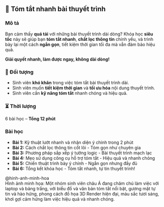 ## 📌 Tóm tắt nhanh bài thuyết trình  

### Mô tả  
Bạn cảm thấy **quá tải** với những bài thuyết trình dài dòng? Khóa học **siêu tốc** này sẽ giúp bạn **tóm tắt nhanh**, **chắt lọc thông tin** chính yếu, và trình bày lại một cách **ngắn gọn**, tiết kiệm thời gian tối đa mà vẫn đảm bảo hiệu quả.  

**Giải quyết nhanh, làm được ngay, không dài dòng!**  

### 🎯 Đối tượng  
- Sinh viên **khó khăn** trong việc tóm tắt bài thuyết trình dài.  
- Sinh viên muốn **tiết kiệm thời gian** và **tối ưu hóa** nội dung thuyết trình.  
- Sinh viên cần **kỹ năng tóm tắt** nhanh chóng và hiệu quả.  

### ⏳ Thời lượng  
6 bài học – **Tổng 12 phút**  

### Bài học  
- **Bài 1:** Kỹ thuật lướt nhanh và nhận diện ý chính trong 2 phút  
- **Bài 2:** Cách chắt lọc thông tin cốt lõi - Tóm gọn như chuyên gia  
- **Bài 3:** Phương pháp sắp xếp ý tưởng logic - Bài thuyết trình mạch lạc  
- **Bài 4:** Mẹo sử dụng công cụ hỗ trợ tóm tắt - Hiệu quả và nhanh chóng  
- **Bài 5:** Chiến thuật trình bày ý chính - Ngắn gọn nhưng đầy đủ  
- **Bài 6:** Tổng kết khóa học - Tóm tắt nhanh, tự tin thuyết trình!  

@hinh-anh-minh-hoa  
Hình ảnh minh họa: Một nhóm sinh viên châu Á đang chăm chú làm việc với laptop và bảng trắng, với biểu đồ và văn bản tóm tắt nổi bật, gương mặt tự tin và hào hứng, phong cách đồ họa 3D Render hiện đại, màu sắc tươi sáng, khơi gợi cảm hứng làm việc hiệu quả và nhanh chóng.